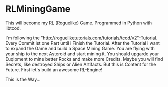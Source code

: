 # RLMiningGame

This will become my RL (Roguelike) Game.
Programmed in Python with libtcod.

I´m following the "http://rogueliketutorials.com/tutorials/tcod/v2"-Tutorial. Every Commit ist one Part until i Finish the Tutorial. After the Tutorial i want to expand the Game and build a Space Mining Game. You are flying with your ship to the next Asteroid and start mining it. You should upgarde your Euqipment to mine better Rocks and make more Credits. Maybe you will find Secrets, like destroyed Ships or Alien Artifacts. But this is Content for the Future. First let´s build an awesome RL-Engine!

This is the Way...

